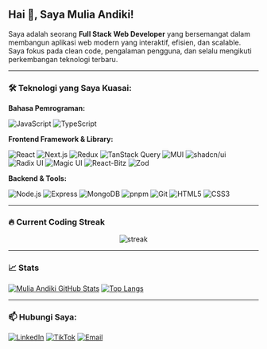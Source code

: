 ## Hai 👋, Saya Mulia Andiki!

Saya adalah seorang **Full Stack Web Developer** yang bersemangat dalam membangun aplikasi web modern yang interaktif, efisien, dan scalable. Saya fokus pada clean code, pengalaman pengguna, dan selalu mengikuti perkembangan teknologi terbaru.

---

### 🛠️ Teknologi yang Saya Kuasai:

**Bahasa Pemrograman:**

![JavaScript](https://img.shields.io/badge/JavaScript-F7DF1E?style=for-the-badge&logo=javascript&logoColor=black)
![TypeScript](https://img.shields.io/badge/TypeScript-007ACC?style=for-the-badge&logo=typescript&logoColor=white)

**Frontend Framework & Library:**

![React](https://img.shields.io/badge/React-20232A?style=for-the-badge&logo=react&logoColor=61DAFB)
![Next.js](https://img.shields.io/badge/Next.js-000000?style=for-the-badge&logo=nextdotjs&logoColor=white)
![Redux](https://img.shields.io/badge/Redux-764ABC?style=for-the-badge&logo=redux&logoColor=white)
![TanStack Query](https://img.shields.io/badge/TanStack_Query-ff4154?style=for-the-badge&logo=reactquery&logoColor=white)
![MUI](https://img.shields.io/badge/MUI-007FFF?style=for-the-badge&logo=mui&logoColor=white)
![shadcn/ui](https://img.shields.io/badge/Shadcn_UI-gray?style=for-the-badge)
![Radix UI](https://img.shields.io/badge/Radix_UI-black?style=for-the-badge)
![Magic UI](https://img.shields.io/badge/Magic_UI-purple?style=for-the-badge)
![React-Bitz](https://img.shields.io/badge/React_Bitz-61DAFB?style=for-the-badge)
![Zod](https://img.shields.io/badge/Zod-6A0DAD?style=for-the-badge)

**Backend & Tools:**

![Node.js](https://img.shields.io/badge/Node.js-43853D?style=for-the-badge&logo=node.js&logoColor=white)
![Express](https://img.shields.io/badge/Express.js-000000?style=for-the-badge&logo=express&logoColor=white)
![MongoDB](https://img.shields.io/badge/MongoDB-%234EA94B.svg?style=for-the-badge&logo=mongodb&logoColor=white)
![pnpm](https://img.shields.io/badge/pnpm-ffcc33?style=for-the-badge&logo=pnpm&logoColor=black)
![Git](https://img.shields.io/badge/Git-F05032?style=for-the-badge&logo=git&logoColor=white)
![HTML5](https://img.shields.io/badge/HTML5-E34F26?style=for-the-badge&logo=html5&logoColor=white)
![CSS3](https://img.shields.io/badge/CSS3-1572B6?style=for-the-badge&logo=css3&logoColor=white)

---

### 🔥 Current Coding Streak

<p align="center">
  <img src="https://github-readme-streak-stats.herokuapp.com/?user=MuliaAndiki&theme=tokyonight" alt="streak"/>
</p>

---

### 📈 Stats

[![Mulia Andiki GitHub Stats](https://github-readme-stats.vercel.app/api?username=MuliaAndiki&show_icons=true&theme=dracula)](https://github.com/anuraghazra/github-readme-stats)
[![Top Langs](https://github-readme-stats.vercel.app/api/top-langs/?username=MuliaAndiki&layout=compact&theme=dracula)](https://github.com/anuraghazra/github-readme-stats)

---

### 📫 Hubungi Saya:

[![LinkedIn](https://img.shields.io/badge/LinkedIn-%230077B5.svg?style=for-the-badge&logo=linkedin&logoColor=white)](https://www.linkedin.com/in/mulia-andiki-030457331)
[![TikTok](https://img.shields.io/badge/TikTok-000000?style=for-the-badge&logo=tiktok&logoColor=white)](https://www.tiktok.com/@dikzzycde)
[![Email](https://img.shields.io/badge/Email-%23EA4335.svg?style=for-the-badge&logo=gmail&logoColor=white)](mailto:muliaandiki@gmail.com)
